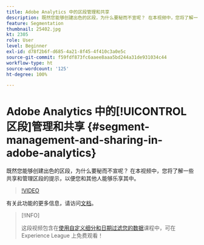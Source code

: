 ```yaml
---
title: Adobe Analytics 中的区段管理和共享
description: 既然您能够创建出色的区段，为什么要秘而不宣呢？ 在本视频中，您将了解一些共享和管理区段的提示，以便您和其他人能够乐享其中。
feature: Segmentation
thumbnail: 25402.jpg
kt: 2305
role: User
level: Beginner
exl-id: d78f2b6f-d685-4a21-8f45-4f410c3a0e5c
source-git-commit: f59fdf873fc6aaee8aaa5bd244a31de931034c44
workflow-type: ht
source-wordcount: '125'
ht-degree: 100%

---
```


# Adobe Analytics 中的[!UICONTROL 区段]管理和共享 {#segment-management-and-sharing-in-adobe-analytics}

既然您能够创建出色的区段，为什么要秘而不宣呢？ 在本视频中，您将了解一些共享和管理区段的提示，以便您和其他人能够乐享其中。

>[!VIDEO](https://video.tv.adobe.com/v/25402/?quality=12&learn=on)

有关此功能的更多信息，请访问[文档](https://experienceleague.adobe.com/docs/analytics/components/segmentation/segmentation-workflow/seg-manage.html?lang=zh-Hans)。

>[!INFO]
>
> 这段视频包含在[使用自定义细分和日期过滤您的数据](https://experienceleague.adobe.com/?recommended=Analytics-U-1-2021.1.filterdata)课程中，可在 Experience League 上免费观看！
